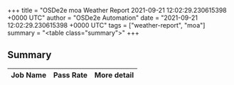 +++
title = "OSDe2e moa Weather Report 2021-09-21 12:02:29.230615398 +0000 UTC"
author = "OSDe2e Automation"
date = "2021-09-21 12:02:29.230615398 +0000 UTC"
tags = ["weather-report", "moa"]
summary = "<table class=\"summary\"></table>"
+++
## Summary

| Job Name | Pass Rate | More detail |
|----------|-----------|-------------|




